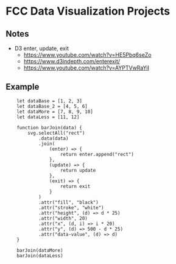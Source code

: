 # FCC Data Visualization Projects

## Notes
- D3 enter, update, exit
    - https://www.youtube.com/watch?v=HE5Pbq6seZo
    - https://www.d3indepth.com/enterexit/
    - https://www.youtube.com/watch?v=AYPTVwRaYiI 

## Example
```
    let dataBase = [1, 2, 3]
    let dataBase_2 = [4, 5, 6]
    let dataMore = [7, 8, 9, 10]
    let dataLess = [11, 12]

    function barJoin(data) {
        svg.selectAll("rect")
            .data(data)
            .join(
                (enter) => {
                    return enter.append("rect")
                },
                (update) => {
                    return update
                },
                (exit) => {
                    return exit
                }
            )
            .attr("fill", "black")
            .attr("stroke", "white")
            .attr("height", (d) => d * 25)
            .attr("width", 20)
            .attr("x", (d, i) => i * 20)
            .attr("y", (d) => 500 - d * 25)
            .attr("data-value", (d) => d)
    }

    barJoin(dataMore)
    barJoin(dataLess)
```





